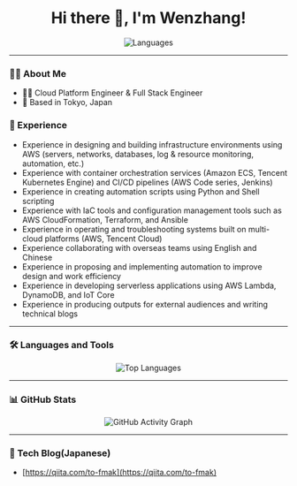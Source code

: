 <h1 align="center">Hi there 👋, I'm Wenzhang!</h1>

<p align="center">
  <img src="https://img.shields.io/badge/Language-English%20|%20Japanese%20|%20Chinese-blue?style=flat-square&logo=github" alt="Languages"/>
</p>

---

### 👨‍💻 About Me
- 👨‍💻 Cloud Platform Engineer & Full Stack Engineer
- 🌆 Based in Tokyo, Japan

### 📝 Experience
- Experience in designing and building infrastructure environments using AWS (servers, networks, databases, log & resource monitoring, automation, etc.)
- Experience with container orchestration services (Amazon ECS, Tencent Kubernetes Engine) and CI/CD pipelines (AWS Code series, Jenkins)
- Experience in creating automation scripts using Python and Shell scripting
- Experience with IaC tools and configuration management tools such as AWS CloudFormation, Terraform, and Ansible
- Experience in operating and troubleshooting systems built on multi-cloud platforms (AWS, Tencent Cloud)
- Experience collaborating with overseas teams using English and Chinese
- Experience in proposing and implementing automation to improve design and work efficiency
- Experience in developing serverless applications using AWS Lambda, DynamoDB, and IoT Core
- Experience in producing outputs for external audiences and writing technical blogs


---

### 🛠️ Languages and Tools
<p align="center">
  <!-- Automatically generated top languages -->
  <img src="https://github-readme-stats.vercel.app/api/top-langs/?username=to-fmak&layout=compact&theme=radical" alt="Top Languages" />
</p>

---

### 📊 GitHub Stats
<p align="center">
  <!-- Automatically generated activity graph -->
  <img src="https://github-readme-activity-graph.vercel.app/graph?username=to-fmak&theme=react-dark" alt="GitHub Activity Graph" />
</p>

---

### 📝 Tech Blog(Japanese)
- [https://qiita.com/to-fmak](https://qiita.com/to-fmak)
